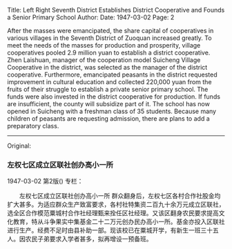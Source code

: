 Title: Left Right Seventh District Establishes District Cooperative and Founds a Senior Primary School
Author:
Date: 1947-03-02
Page: 2

After the masses were emancipated, the share capital of cooperatives in various villages in the Seventh District of Zuoquan increased greatly. To meet the needs of the masses for production and prosperity, village cooperatives pooled 2.9 million yuan to establish a district cooperative. Zhen Laishuan, manager of the cooperation model Suicheng Village Cooperative in the district, was selected as the manager of the district cooperative. Furthermore, emancipated peasants in the district requested improvement in cultural education and collected 220,000 yuan from the fruits of their struggle to establish a private senior primary school. The funds were also invested in the district cooperative for production. If funds are insufficient, the county will subsidize part of it. The school has now opened in Suicheng with a freshman class of 35 students. Because many children of peasants are requesting admission, there are plans to add a preparatory class.



<hr /> 

Original: 


### 左权七区成立区联社创办高小一所

1947-03-02
第2版()
专栏：

　　左权七区成立区联社创办高小一所
    群众翻身后，左权七区各村合作社股金均扩大甚多。为适应群众生产致富要求，各村社特集资二百九十余万元成立区联社，选全区合作模范粟城村合作社经理甄来拴任区社经理。又该区翻身农民要求提高文化教育，特从斗争果实中集基金二十二万元创办民办高小一所。基金亦投入区联社进行生产。经费不足时由县补助一部。现该校已在粟城开学，有新生一班三十五人。因农民子弟要求入学者甚多，拟再增设一预备班。
